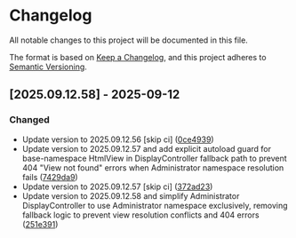 # Changelog

All notable changes to this project will be documented in this file.

The format is based on [Keep a Changelog](https://keepachangelog.com/en/1.0.0/),
and this project adheres to [Semantic Versioning](https://semver.org/spec/v2.0.0.html).

## [2025.09.12.58] - 2025-09-12

### Changed

* Update version to 2025.09.12.56 [skip ci] ([0ce4939](https://github.com/N6REJ/bears_aichatbot/commit/0ce4939))
* Update version to 2025.09.12.57 and add explicit autoload guard for base-namespace HtmlView in DisplayController fallback path to prevent 404 "View not found" errors when Administrator namespace resolution fails ([7429da9](https://github.com/N6REJ/bears_aichatbot/commit/7429da9))
* Update version to 2025.09.12.57 [skip ci] ([372ad23](https://github.com/N6REJ/bears_aichatbot/commit/372ad23))
* Update version to 2025.09.12.58 and simplify Administrator DisplayController to use Administrator namespace exclusively, removing fallback logic to prevent view resolution conflicts and 404 errors ([251e391](https://github.com/N6REJ/bears_aichatbot/commit/251e391))

